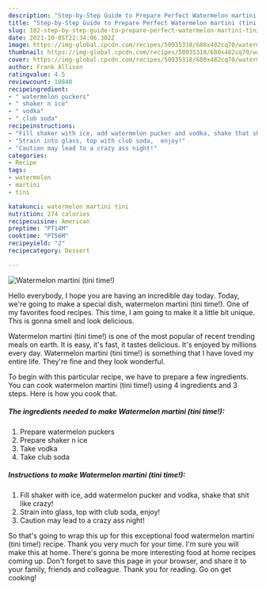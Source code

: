 ```yaml
---
description: "Step-by-Step Guide to Prepare Perfect Watermelon martini (tini time!)"
title: "Step-by-Step Guide to Prepare Perfect Watermelon martini (tini time!)"
slug: 102-step-by-step-guide-to-prepare-perfect-watermelon-martini-tini-time
date: 2021-10-05T22:34:06.302Z
image: https://img-global.cpcdn.com/recipes/50935318/680x482cq70/watermelon-martini-tini-time-recipe-main-photo.jpg
thumbnail: https://img-global.cpcdn.com/recipes/50935318/680x482cq70/watermelon-martini-tini-time-recipe-main-photo.jpg
cover: https://img-global.cpcdn.com/recipes/50935318/680x482cq70/watermelon-martini-tini-time-recipe-main-photo.jpg
author: Frank Allison
ratingvalue: 4.5
reviewcount: 18848
recipeingredient:
- " watermelon puckers"
- " shaker n ice"
- " vodka"
- " club soda"
recipeinstructions:
- "Fill shaker with ice, add watermelon pucker and vodka, shake that shit like crazy!"
- "Strain into glass, top with club soda,  enjoy!"
- "Caution may lead to a crazy ass night!"
categories:
- Recipe
tags:
- watermelon
- martini
- tini

katakunci: watermelon martini tini 
nutrition: 274 calories
recipecuisine: American
preptime: "PT14M"
cooktime: "PT56M"
recipeyield: "2"
recipecategory: Dessert

---
```



![Watermelon martini (tini time!)](https://img-global.cpcdn.com/recipes/50935318/680x482cq70/watermelon-martini-tini-time-recipe-main-photo.jpg)

Hello everybody, I hope you are having an incredible day today. Today, we're going to make a special dish, watermelon martini (tini time!). One of my favorites food recipes. This time, I am going to make it a little bit unique. This is gonna smell and look delicious.



Watermelon martini (tini time!) is one of the most popular of recent trending meals on earth. It is easy, it's fast, it tastes delicious. It's enjoyed by millions every day. Watermelon martini (tini time!) is something that I have loved my entire life. They're fine and they look wonderful.


To begin with this particular recipe, we have to prepare a few ingredients. You can cook watermelon martini (tini time!) using 4 ingredients and 3 steps. Here is how you cook that.

<!--inarticleads1-->

##### The ingredients needed to make Watermelon martini (tini time!):

1. Prepare  watermelon puckers
1. Prepare  shaker n ice
1. Take  vodka
1. Take  club soda




<!--inarticleads2-->

##### Instructions to make Watermelon martini (tini time!):

1. Fill shaker with ice, add watermelon pucker and vodka, shake that shit like crazy!
1. Strain into glass, top with club soda,  enjoy!
1. Caution may lead to a crazy ass night!




So that's going to wrap this up for this exceptional food watermelon martini (tini time!) recipe. Thank you very much for your time. I'm sure you will make this at home. There's gonna be more interesting food at home recipes coming up. Don't forget to save this page in your browser, and share it to your family, friends and colleague. Thank you for reading. Go on get cooking!
